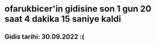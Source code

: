 # ofarukbicer'in gidisine son 1 gun 20 saat 4 dakika 15 saniye kaldi

## Gidis tarihi: 30.09.2022 :(